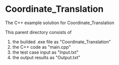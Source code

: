 # Coordinate_Translation
The C++ example solution for Coordinate_Translation 

This parent directory consists of
1) the builded .exe file as "Coordinate_Translation"
2) the C++ code as "main.cpp"
3) the test case input as "Input.txt"
4) the output results as "Output.txt"
